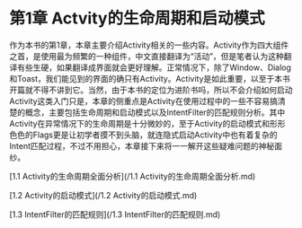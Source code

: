 # 第1章 Actvity的生命周期和启动模式

作为本书的第1章，本章主要介绍Activity相关的一些内容。Activity作为四大组件之首，是使用最为频繁的一种组件，中文直接翻译为“活动”，但是笔者认为这种翻译有些生硬，如果翻译成界面就会更好理解。正常情况下，除了Window、Dialog和Toast，我们能见到的界面的确只有Activity。Activity是如此重要，以至于本书开篇就不得不讲到它。当然，由于本书的定位为进阶书吗，所以不会介绍如何启动Activity这类入门只是，本章的侧重点是Activity在使用过程中的一些不容易搞清楚的概念，主要包括生命周期和启动模式以及IntentFilter的匹配规则分析。其中Activity在异常情况下的生命周期是十分微妙的，至于Activity的启动模式和形形色色的Flags更是让初学者摸不到头脑，就连隐式启动Activity中也有着复杂的Intent匹配过程，不过不用担心，本章接下来将一一解开这些疑难问题的神秘面纱。

[1.1 Activity的生命周期全面分析](/1.1 Activity的生命周期全面分析.md)

[1.2 Activity的启动模式](/1.2 Activity的启动模式.md)

[1.3 IntentFilter的匹配规则](/1.3 IntentFilter的匹配规则.md)